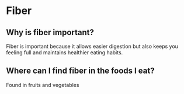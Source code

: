# Fiber

## Why is fiber important?
Fiber is important because it allows easier digestion but also keeps you feeling full and maintains healthier eating habits.

## Where can I find fiber in the foods I eat?
Found in fruits and vegetables
